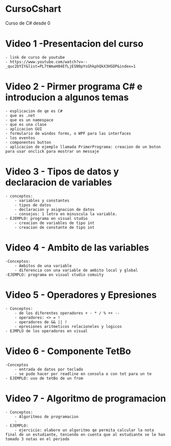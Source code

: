 # CursoCshart
Curso de C# desde 0 

# Video 1 -Presentacion del curso 
	- link de curso de youtube
	- https://www.youtube.com/watch?v=--_quc2bYIY&list=PL7tWmaH04EfLjESN9pYsGhkphQkX3HSDP&index=1

# Video 2 - Pirmer programa C# e introducion a algunos temas
	- esplicacion de qe es C#
	- que es .net
	- que es un namespace
	- que es una clase
	- aplicacion GUI
	- formulario de windos forms, o WPF para las interfaces
	- los eventos 
	- componentes button
	- aplicacion de ejemplo llamada PrimerPrograma: creacion de un boton para usar onclick para mostrar un messaje 

# Video 3 - Tipos de datos y declaracion de variables
	- conceptos:
		- variables y constantes
		- tipos de datos
		- declaracion y asignacion de datos
		- consejos: 1 letra en minuscula la variable.
	- EJEMPLO: programa en visual studio 
		- creacion de variables de tipo int
		- creacion de constante de tipo int
# Video 4 - Ambito de las variables
	-Conceptos:
		- Ambitos de una variable
		- diferencia con una variable de ambito local y global
	-EJEMPLO: programa en visual studio comuity


# Video 5 - Operadores y Epresiones
	- Conceptos:
		- de los diferentes operadores + - * / % ++ --
		- operadores: <> = ! 
		- operadores de && || !
		- epresiones aritmeticos relacioneles y logicos
	- EJMPLO de los operadores en visual

# Video 6 - Componente TetBo
	-Conceptos
		- entrada de datos por teclado
		- se pude hacer por readline en consola o con tet para un te
	- EJEMPLO: uso de tetBo de un from 
	
# Video 7 - Algoritmo de programacion
	- Conceptos:
		- Algoritmos de programacion
		- 
	- EJEMPLO:
		- ejercicio: elabore un algoritmo qe permita calcular la nota final de un estudiante, teniendo en cuenta que al estudiante se le han tomado 3 notas en el periodo